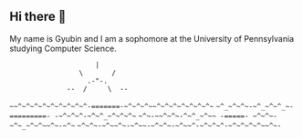 ## Hi there 👋
My name is Gyubin and I am a sophomore at the University of Pennsylvania studying Computer Science.

                         |
                     \       /
                       .-"-.
                  --  /     \  --
 `~~^~^~^~^~^~^~^~^~^-=======-~^~^~^~~^~^~^~^~^~^~^~`
 `~^_~^~^~-~^_~^~^_~-=========- -~^~^~^-~^~^_~^~^~^~`
 `~^~-~~^~^~-^~^_~^~~ -=====- ~^~^~-~^~_~^~^~~^~-~^~`
 `~^~^~-~^~~^~-~^~~-~^~^~-~^~~^-~^~^~^-~^~^~^~^~~^~-`
